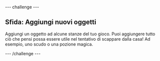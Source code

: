 \--- challenge \---

## Sfida: Aggiungi nuovi oggetti

Aggiungi un oggetto ad alcune stanze del tuo gioco. Puoi aggiungere tutto ciò che pensi possa essere utile nel tentativo di scappare dalla casa! Ad esempio, uno scudo o una pozione magica.

\--- /challenge \---